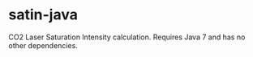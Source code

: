 satin-java
==========

CO2 Laser Saturation Intensity calculation. Requires Java 7 and has no other dependencies.
